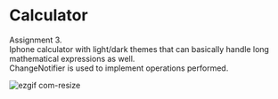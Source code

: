 # Calculator

Assignment 3.  
Iphone calculator with light/dark themes that can basically handle long mathematical expressions as well.   
ChangeNotifier is used to implement operations performed.

![ezgif com-resize](https://user-images.githubusercontent.com/121337662/230391232-a3e231ad-7c00-4c38-b1fb-a382faac82c4.gif)
